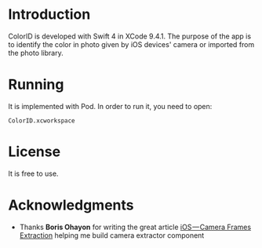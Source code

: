 # Introduction
ColorID is developed with Swift 4 in XCode 9.4.1. The purpose of the app is to identify the color in photo given by iOS devices' camera or imported from the photo library. 
# Running
It is implemented with Pod. In order to run it, you need to open:
```
ColorID.xcworkspace
```
# License
It is free to use.

# Acknowledgments
* Thanks **Boris Ohayon** for writing the great article [iOS — Camera Frames Extraction](https://medium.com/ios-os-x-development/ios-camera-frames-extraction-d2c0f80ed05a) helping me build camera extractor component 
